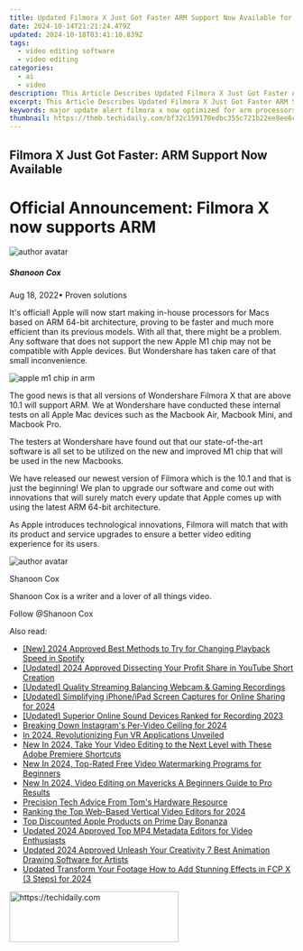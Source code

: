 ```yaml
---
title: Updated Filmora X Just Got Faster ARM Support Now Available for 2024
date: 2024-10-14T21:21:24.479Z
updated: 2024-10-18T03:41:10.839Z
tags: 
  - video editing software
  - video editing
categories: 
  - ai
  - video
description: This Article Describes Updated Filmora X Just Got Faster ARM Support Now Available for 2024
excerpt: This Article Describes Updated Filmora X Just Got Faster ARM Support Now Available for 2024
keywords: major update alert filmora x now optimized for arm processors,filmora x just got faster arm support now available,major update alert filmora x now compatible with arm processors,ai animation arm support now live upgrade your filmora x experience,the wait is over filmora x unveils arm support,arm support arrives filmora x update now live,arm support now live upgrade your filmora x experience
thumbnail: https://thmb.techidaily.com/bf32c159170edbc355c721b22ee8ee6c67dda36feed408fdb0ec7f3ca8b4ddc2.jpg
---
```


## Filmora X Just Got Faster: ARM Support Now Available

# Official Announcement: Filmora X now supports ARM

![author avatar](https://images.wondershare.com/filmora/article-images/shannon-cox.jpg)

##### Shanoon Cox

 Aug 18, 2022• Proven solutions

It's official! Apple will now start making in-house processors for Macs based on ARM 64-bit architecture, proving to be faster and much more efficient than its previous models. With all that, there might be a problem. Any software that does not support the new Apple M1 chip may not be compatible with Apple devices. But Wondershare has taken care of that small inconvenience.

![apple m1 chip in arm](https://images.wondershare.com/filmora/Mac-articles/apple-m1-chip-in-arm.jpg)

The good news is that all versions of Wondershare Filmora X that are above 10.1 will support ARM. We at Wondershare have conducted these internal tests on all Apple Mac devices such as the Macbook Air, Macbook Mini, and Macbook Pro.

The testers at Wondershare have found out that our state-of-the-art software is all set to be utilized on the new and improved M1 chip that will be used in the new Macbooks.

We have released our newest version of Filmora which is the 10.1 and that is just the beginning! We plan to upgrade our software and come out with innovations that will surely match every update that Apple comes up with using the latest ARM 64-bit architecture.

As Apple introduces technological innovations, Filmora will match that with its product and service upgrades to ensure a better video editing experience for its users.

![author avatar](https://images.wondershare.com/filmora/article-images/shannon-cox.jpg)

Shanoon Cox

Shanoon Cox is a writer and a lover of all things video.

Follow @Shanoon Cox

<ins class="adsbygoogle"
      style="display:block"
      data-ad-client="ca-pub-7571918770474297"
      data-ad-slot="8358498916"
      data-ad-format="auto"
      data-full-width-responsive="true"></ins>

<span class="atpl-alsoreadstyle">Also read:</span>
<div><ul>
<li><a href="https://fox-glue.techidaily.com/new-2024-approved-best-methods-to-try-for-changing-playback-speed-in-spotify/"><u>[New] 2024 Approved Best Methods to Try for Changing Playback Speed in Spotify</u></a></li>
<li><a href="https://facebook-video-footage.techidaily.com/updated-2024-approved-dissecting-your-profit-share-in-youtube-short-creation/"><u>[Updated] 2024 Approved Dissecting Your Profit Share in YouTube Short Creation</u></a></li>
<li><a href="https://video-capture.techidaily.com/updated-quality-streaming-balancing-webcam-and-gaming-recordings/"><u>[Updated] Quality Streaming Balancing Webcam & Gaming Recordings</u></a></li>
<li><a href="https://youtube-data.techidaily.com/ed-simplifying-iphoneipad-screen-captures-for-online-sharing-for-2024/"><u>[Updated] Simplifying iPhone/iPad Screen Captures for Online Sharing for 2024</u></a></li>
<li><a href="https://screen-capture.techidaily.com/updated-superior-online-sound-devices-ranked-for-recording-2023/"><u>[Updated] Superior Online Sound Devices Ranked for Recording 2023</u></a></li>
<li><a href="https://instagram-videos.techidaily.com/breaking-down-instagrams-per-video-ceiling-for-2024/"><u>Breaking Down Instagram's Per-Video Ceiling for 2024</u></a></li>
<li><a href="https://extra-skills.techidaily.com/in-2024-revolutionizing-fun-vr-applications-unveiled/"><u>In 2024, Revolutionizing Fun VR Applications Unveiled</u></a></li>
<li><a href="https://ai-driven-video-production.techidaily.com/new-in-2024-take-your-video-editing-to-the-next-level-with-these-adobe-premiere-shortcuts/"><u>New In 2024, Take Your Video Editing to the Next Level with These Adobe Premiere Shortcuts</u></a></li>
<li><a href="https://ai-driven-video-production.techidaily.com/new-in-2024-top-rated-free-video-watermarking-programs-for-beginners/"><u>New In 2024, Top-Rated Free Video Watermarking Programs for Beginners</u></a></li>
<li><a href="https://ai-driven-video-production.techidaily.com/new-in-2024-video-editing-on-mavericks-a-beginners-guide-to-pro-results/"><u>New In 2024, Video Editing on Mavericks A Beginners Guide to Pro Results</u></a></li>
<li><a href="https://hardware-reviews.techidaily.com/precision-tech-advice-from-toms-hardware-resource/"><u>Precision Tech Advice From Tom's Hardware Resource</u></a></li>
<li><a href="https://ai-driven-video-production.techidaily.com/ranking-the-top-web-based-vertical-video-editors-for-2024/"><u>Ranking the Top Web-Based Vertical Video Editors for 2024</u></a></li>
<li><a href="https://buynow-info.techidaily.com/top-discounted-apple-products-on-prime-day-bonanza/"><u>Top Discounted Apple Products on Prime Day Bonanza</u></a></li>
<li><a href="https://ai-driven-video-production.techidaily.com/updated-2024-approved-top-mp4-metadata-editors-for-video-enthusiasts/"><u>Updated 2024 Approved Top MP4 Metadata Editors for Video Enthusiasts</u></a></li>
<li><a href="https://ai-driven-video-production.techidaily.com/updated-2024-approved-unleash-your-creativity-7-best-animation-drawing-software-for-artists/"><u>Updated 2024 Approved Unleash Your Creativity 7 Best Animation Drawing Software for Artists</u></a></li>
<li><a href="https://ai-driven-video-production.techidaily.com/updated-transform-your-footage-how-to-add-stunning-effects-in-fcp-x-3-steps-for-2024/"><u>Updated Transform Your Footage How to Add Stunning Effects in FCP X (3 Steps) for 2024</u></a></li>
</ul></div>

<!-- affiliate ads begin -->
<a href="https://aligracehair.sjv.io/c/5597632/1868571/19272" target="_top" id="1868571">
  <img src="//a.impactradius-go.com/display-ad/19272-1868571" border="0" alt="https://techidaily.com" width="300" height="90"/>
</a>
<img height="0" width="0" src="https://aligracehair.sjv.io/i/5597632/1868571/19272" style="position:absolute;visibility:hidden;" border="0" />
<!-- affiliate ads end -->

